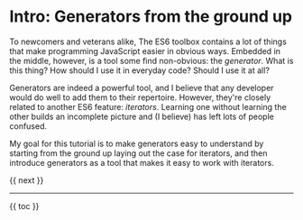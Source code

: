# Intro: Generators from the ground up

To newcomers and veterans alike, The ES6 toolbox contains a lot of things that make programming JavaScript easier in obvious ways. Embedded in the middle, however, is a tool some find non-obvious: the *generator*. What is this thing? How should I use it in everyday code? Should I use it at all?

Generators are indeed a powerful tool, and I believe that any developer would do well to add them to their repertoire. However, they're closely related to another ES6 feature: *iterators*. Learning one without learning the other builds an incomplete picture and (I believe) has left lots of people confused.

My goal for this tutorial is to make generators easy to understand by starting from the ground up laying out the case for iterators, and then introduce generators as a tool that makes it easy to work with iterators.

{{ next }}

----------------

{{ toc }}
